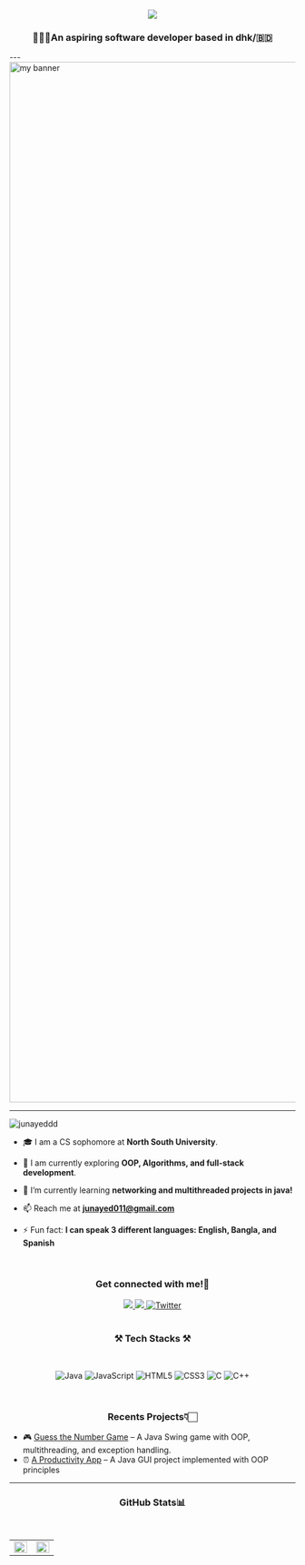 <h1 align="center">
 <img src="https://readme-typing-svg.herokuapp.com/?font=Poppins&weight=600&color=00C2FF&size=35&center=true&vCenter=true&width=600&height=70&duration=4000&pause=1000&lines=Hola!+%F0%9F%91%8B;I%27m+Ahmed+Junayed!;Code+Hard+%7C+Vibe+Harder+🫨;" />
</h1>
<h3 align="center">👨🏻‍💻An aspiring software developer based in <bold>dhk/🇧🇩</bold></h3>
---
<br/>


<img width="1834" alt="my banner" src="https://i.imgur.com/8MupZHY.png" />

---

<p align="left"> <img src="https://komarev.com/ghpvc/?username=junayeddd&label=Profile%20views&color=0e75b6&style=flat" alt="junayeddd" /> </p>

- 🎓 I am a CS sophomore at **North South University**.

- 🚀 I am currently exploring **OOP, Algorithms, and full-stack development**.

- 🌱 I’m currently learning **networking and multithreaded projects in java!**

- 📫 Reach me at **junayed011@gmail.com**

- ⚡ Fun fact: **I can speak 3 different languages: English, Bangla, and Spanish**
<br/>

<h3 align="center">Get connected with me!📲</h3>

<div align="center"> 
  <a href="mailto:junayed011@gmail.com">
    <img src="https://img.shields.io/badge/Gmail-333333?style=for-the-badge&logo=gmail&logoColor=red" />
  </a>
  <a href="https://www.linkedin.com/in/ahmedjunayedrahman/" target="_blank">
    <img src="https://img.shields.io/badge/LinkedIn-0077B5?style=for-the-badge&logo=linkedin&logoColor=white" target="_blank" />
  </a>
  <a href="https://x.com/ahmed_junayedd?t=NrNiyIH7cDpV02jEzZsfuA&s=09" target="_blank">
  <img src="https://img.shields.io/badge/Twitter-1DA1F2?style=for-the-badge&logo=twitter&logoColor=white" alt="Twitter">
</a>
</div>

<br/>

<h3 align="center">⚒️ Tech Stacks ⚒️</h3>
<br/>
<div align="center"> <p>
  <img src="https://img.shields.io/badge/Java-007396?style=for-the-badge&logo=openjdk&logoColor=white" alt="Java" />
  <img src="https://img.shields.io/badge/JavaScript-F7DF1E?style=for-the-badge&logo=javascript&logoColor=black" alt="JavaScript" />
  <img src="https://img.shields.io/badge/HTML5-E34F26?style=for-the-badge&logo=html5&logoColor=white" alt="HTML5" />
  <img src="https://img.shields.io/badge/CSS3-1572B6?style=for-the-badge&logo=css3&logoColor=white" alt="CSS3" />
  <img src="https://img.shields.io/badge/C-00599C?style=for-the-badge&logo=c&logoColor=white" alt="C" />
  <img src="https://img.shields.io/badge/C++-00599C?style=for-the-badge&logo=c%2B%2B&logoColor=white" alt="C++" />
</p></div>
<br/>


<h3 align="center">Recents Projects👇🏻</h3>

- 🎮 [Guess the Number Game](https://github.com/junayeddd/guess-the-number) – A Java Swing game with OOP, multithreading, and exception handling.
- ⏰ [A Productivity App](https://github.com/junayeddd/a-productivity-app) – A Java GUI project implemented with OOP principles

--- 

<h3 align="center">GitHub Stats📊</h3>
<br>
<table><tr><td valign="top" width="50%">

<img src="https://github-readme-stats.vercel.app/api?username=junayeddd&show_icons=true&count_private=true&hide_border=true&theme=radical" align="left" style="width: 100%" />

</td><td valign="top" width="50%">

<img src="https://github-readme-stats.vercel.app/api/top-langs/?username=junayeddd&hide_border=true&layout=compact&theme=radical" align="left" style="width: 100%" />

</td></tr></table> 








